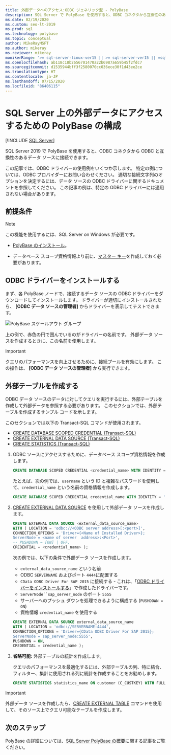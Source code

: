 ```yaml
---
title: 外部データへのアクセス:ODBC ジェネリック型 - PolyBase
description: SQL Server で PolyBase を使用すると、ODBC コネクタから互換性のあるデータ ソースに接続できます。 ODBC ドライバーをインストールし、外部テーブルを作成します。
ms.date: 02/19/2020
ms.custom: seo-lt-2019
ms.prod: sql
ms.technology: polybase
ms.topic: conceptual
author: MikeRayMSFT
ms.author: mikeray
ms.reviewer: mikeray
monikerRange: '>= sql-server-linux-ver15 || >= sql-server-ver15 || =sqlallproducts-allversions'
ms.openlocfilehash: ab118c18b2656701470a22b6987a659b45f2fdc7
ms.sourcegitcommit: d1535944bff3f2580070cc036ece30f1d43ee2ce
ms.translationtype: HT
ms.contentlocale: ja-JP
ms.lasthandoff: 07/15/2020
ms.locfileid: "86406115"
---
```

# <a name="configure-polybase-to-access-external-data-in-sql-server"></a>SQL Server 上の外部データにアクセスするための PolyBase の構成

 [!INCLUDE [SQL Server](../../includes/applies-to-version/sqlserver.md)]

SQL Server 2019 で PolyBase を使用すると、ODBC コネクタから ODBC と互換性のあるデータ ソースに接続できます。

この記事では、ODBC ドライバーの使用例をいくつか示します。 特定の例については、ODBC プロバイダーにお問い合わせください。 適切な接続文字列のオプションを決定するには、データ ソースの ODBC ドライバーに関するドキュメントを参照してください。 この記事の例は、特定の ODBC ドライバーには適用されない場合があります。

## <a name="prerequisites"></a>前提条件

>[!NOTE]
>この機能を使用するには、SQL Server on Windows が必要です。

* [PolyBase のインストール](polybase-installation.md)。

* データベース スコープ資格情報より前に、[マスター キー](../../t-sql/statements/create-master-key-transact-sql.md)を作成しておく必要があります。

## <a name="install-the-odbc-driver"></a>ODBC ドライバーをインストールする

まず、各 PolyBase ノードで、接続するデータ ソースの ODBC ドライバーをダウンロードしてインストールします。 ドライバーが適切にインストールされたら、 **[ODBC データ ソースの管理者]** からドライバーを表示してテストできます。

![PolyBase スケールアウト グループ](../../relational-databases/polybase/media/polybase-odbc-admin.png) 

上の例で、赤色の円で囲んでいるのがドライバーの名前です。 外部データ ソースを作成するときに、この名前を使用します。

> [!IMPORTANT]
> クエリのパフォーマンスを向上させるために、接続プールを有効にします。 この操作は、 **[ODBC データ ソースの管理者]** から実行できます。

## <a name="create-an-external-table"></a>外部テーブルを作成する

ODBC データ ソースのデータに対してクエリを実行するには、外部テーブルを作成して外部データを参照する必要があります。 このセクションでは、外部テーブルを作成するサンプル コードを示します。

このセクションでは以下の Transact-SQL コマンドが使用されます。

* [CREATE DATABASE SCOPED CREDENTIAL (Transact-SQL)](../../t-sql/statements/create-database-scoped-credential-transact-sql.md)
* [CREATE EXTERNAL DATA SOURCE (Transact-SQL)](../../t-sql/statements/create-external-data-source-transact-sql.md) 
* [CREATE STATISTICS (Transact-SQL)](../../t-sql/statements/create-statistics-transact-sql.md)

1. ODBC ソースにアクセスするために、データベース スコープ資格情報を作成します。

    ```sql
    CREATE DATABASE SCOPED CREDENTIAL <credential_name> WITH IDENTITY = '<username>', Secret = '<password>';
    ```

    たとえば、次の例では、`username` という ID と複雑なパスワードを使用して、`credential_name` という名前の資格情報を作成します。

    ```sql
    CREATE DATABASE SCOPED CREDENTIAL credential_name WITH IDENTITY = 'username', Secret = 'BycA4ZjrE#*2W%!';
    ```

1. [CREATE EXTERNAL DATA SOURCE](../../t-sql/statements/create-external-data-source-transact-sql.md) を使用して外部データ ソースを作成します。

    ```sql
    CREATE EXTERNAL DATA SOURCE <external_data_source_name>
    WITH ( LOCATION = 'odbc://<ODBC server address>[:<port>]',
    CONNECTION_OPTIONS = 'Driver={<Name of Installed Driver>};
    ServerNode = <name of server  address>:<Port>',
    -- PUSHDOWN = [ON] | OFF,
    CREDENTIAL = <credential_name> );
    ```

    次の例では、以下の条件で外部データ ソースを作成します。
    * `external_data_source_name` という名前
    * ODBC `SERVERNAME` およびポート `4444`に配置する
    * `CData ODBC Driver For SAP 2015` に接続する - これは、「[ODBC ドライバーをインストールする](#install-the-odbc-driver)」で作成したドライバーです。
    * `ServerNode``sap_server_node` のポート `5555`
    * サーバーへのプッシュ ダウンを処理できるように構成する (`PUSHDOWN = ON`)
    * 資格情報 `credential_name` を使用する

    ```sql
    CREATE EXTERNAL DATA SOURCE external_data_source_name
    WITH ( LOCATION = 'odbc://SERVERNAME:4444',
    CONNECTION_OPTIONS = 'Driver={CData ODBC Driver For SAP 2015};
    ServerNode = sap_server_node:5555',
    PUSHDOWN = ON,
    CREDENTIAL = credential_name );
    ```

1. **省略可能:** 外部テーブルの統計を作成します。

    クエリのパフォーマンスを最適化するには、外部テーブルの列、特に結合、フィルター、集計に使用される列に統計を作成することをお勧めします。

    ```sql
    CREATE STATISTICS statistics_name ON customer (C_CUSTKEY) WITH FULLSCAN; 
    ```

>[!IMPORTANT]
>外部データ ソースを作成したら、[CREATE EXTERNAL TABLE](../../t-sql/statements/create-external-table-transact-sql.md) コマンドを使用して、そのソース上でクエリ可能なテーブルを作成します。

## <a name="next-steps"></a>次のステップ

PolyBase の詳細については、[SQL Server PolyBase の概要](polybase-guide.md)に関する記事をご覧ください。
